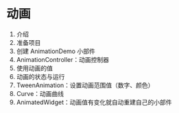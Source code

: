 # 动画

1. 介绍
2. 准备项目
3. 创建 AnimationDemo 小部件
4. AnimationController：动画控制器
5. 使用动画的值
6. 动画的状态与运行
7. TweenAnimation：设置动画范围值（数字、颜色）
8. Curve：动画曲线
9. AnimatedWidget：动画值有变化就自动重建自己的小部件
